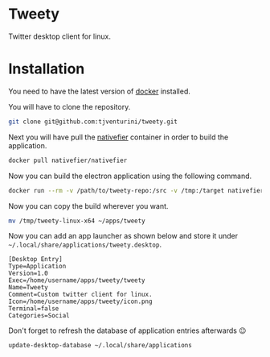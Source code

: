 # Tweety

Twitter desktop client for linux.

# Installation

You need to have the latest version of [docker](https://docs.docker.com/get-docker/) installed.

You will have to clone the repository.

```bash
git clone git@github.com:tjventurini/tweety.git
```

Next you will have pull the [nativefier](https://github.com/nativefier/nativefier) container in order to build the application.

```bash
docker pull nativefier/nativefier
```

Now you can build the electron application using the following command.

```bash
docker run --rm -v /path/to/tweety-repo:/src -v /tmp:/target nativefier/nativefier --icon /src/icon.png --name tweety -p linux -a x64 https://twitter.com/ /target/
```

Now you can copy the build wherever you want.

```bash
mv /tmp/tweety-linux-x64 ~/apps/tweety
```

Now you can add an app launcher as shown below and store it under `~/.local/share/applications/tweety.desktop`.

```
[Desktop Entry]
Type=Application
Version=1.0
Exec=/home/username/apps/tweety/tweety
Name=Tweety
Comment=Custom twitter client for linux.
Icon=/home/username/apps/tweety/icon.png
Terminal=false
Categories=Social
```

Don't forget to refresh the database of application entries afterwards 😉

```bash
update-desktop-database ~/.local/share/applications
```